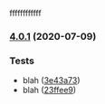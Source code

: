ffffffffffff
### [4.0.1](https://github.com/leouo/semver-bump-automation/compare/v3.27.0...v4.0.1) (2020-07-09)


### Tests

* blah ([3e43a73](https://github.com/leouo/semver-bump-automation/commit/3e43a730794f1a3531aa52bd80f45e6143437443))
* blah ([23ffee9](https://github.com/leouo/semver-bump-automation/commit/23ffee91244c4317bc0632be6281ff5460db7e11))
